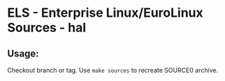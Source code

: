 # ELS - Enterprise Linux/EuroLinux Sources - hal
 
## Usage:
  Checkout branch or tag. Use `make sources` to recreate  SOURCE0 archive.
